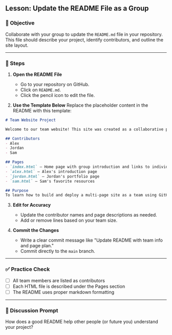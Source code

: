 ## Lesson: Update the README File as a Group

### 🎯 Objective

Collaborate with your group to update the `README.md` file in your repository. This file should describe your project, identify contributors, and outline the site layout.

---

### 👣 Steps

1. **Open the README File**

   * Go to your repository on GitHub.
   * Click on `README.md`.
   * Click the pencil icon to edit the file.

2. **Use the Template Below**
   Replace the placeholder content in the README with this template:

```md
# Team Website Project

Welcome to our team website! This site was created as a collaborative project to practice working with GitHub, HTML, and CSS.

## Contributors
- Alex
- Jordan
- Sam

## Pages
- `index.html` — Home page with group introduction and links to individual pages
- `alex.html` — Alex's introduction page
- `jordan.html` — Jordan's portfolio page
- `sam.html` — Sam's favorite resources

## Purpose
To learn how to build and deploy a multi-page site as a team using GitHub Pages.
```

3. **Edit for Accuracy**

   * Update the contributor names and page descriptions as needed.
   * Add or remove lines based on your team size.

4. **Commit the Changes**

   * Write a clear commit message like "Update README with team info and page plan."
   * Commit directly to the `main` branch.

---

### ✅ Practice Check

* [ ] All team members are listed as contributors
* [ ] Each HTML file is described under the Pages section
* [ ] The README uses proper markdown formatting

---

### 💬 Discussion Prompt

How does a good README help other people (or future you) understand your project?
